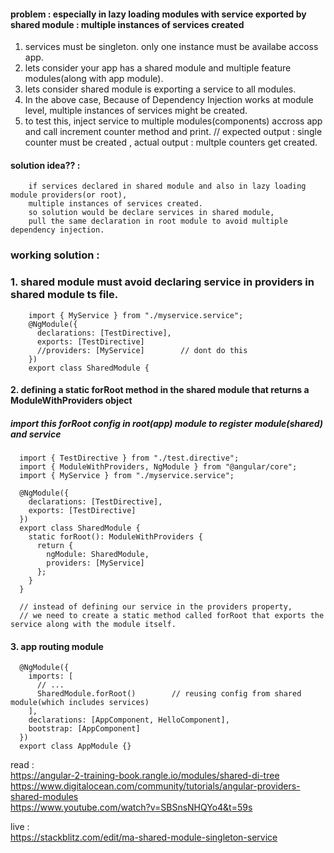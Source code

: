 #### problem  : especially in lazy loading modules with service exported by shared module : multiple instances of services created

1. services must be singleton. only one instance must be availabe accoss app.
2. lets consider your app has a shared module and multiple feature modules(along with app module).
3. lets consider shared module is exporting a service to all modules.
4. In the above case, Because of Dependency Injection works at module level, multiple instances of services might be created.
5. to test this, inject service to multiple modules(components) accross app and call increment counter method and print.
// expected output : single counter must be created , actual output : multple counters get created.

#### solution idea?? : 
        
        if services declared in shared module and also in lazy loading module providers(or root),
        multiple instances of services created.
        so solution would be declare services in shared module, 
        pull the same declaration in root module to avoid multiple dependency injection.

### working solution : 
### 1. shared module must avoid declaring service in providers in shared module ts file.

        import { MyService } from "./myservice.service";
        @NgModule({
          declarations: [TestDirective],
          exports: [TestDirective]
          //providers: [MyService]        // dont do this
        })
        export class SharedModule {

#### 2. defining a static forRoot method in the shared module that returns a ModuleWithProviders object
##### import this forRoot config in root(app) module to register module(shared) and service 

      import { TestDirective } from "./test.directive";
      import { ModuleWithProviders, NgModule } from "@angular/core";
      import { MyService } from "./myservice.service";

      @NgModule({
        declarations: [TestDirective],
        exports: [TestDirective]     
      })
      export class SharedModule {
        static forRoot(): ModuleWithProviders {
          return {
            ngModule: SharedModule,
            providers: [MyService]
          };
        }
      }
      
      // instead of defining our service in the providers property, 
      // we need to create a static method called forRoot that exports the service along with the module itself.

#### 3.  app routing module

      @NgModule({
        imports: [
          // ...
          SharedModule.forRoot()        // reusing config from shared module(which includes services)
        ],
        declarations: [AppComponent, HelloComponent],
        bootstrap: [AppComponent]
      })
      export class AppModule {}

read :   
https://angular-2-training-book.rangle.io/modules/shared-di-tree  
https://www.digitalocean.com/community/tutorials/angular-providers-shared-modules  
https://www.youtube.com/watch?v=SBSnsNHQYo4&t=59s  

live :   
https://stackblitz.com/edit/ma-shared-module-singleton-service
